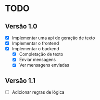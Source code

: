 # TODO

## Versão 1.0

- [X] Implementar uma api de geração de texto
- [X] Implementar o frontend
- [X] Implementar o backend
    - [X] Completação de texto
    - [X] Enviar mensagens
    - [X] Ver mensagens enviadas

## Versão 1.1

- [ ] Adicionar regras de lógica